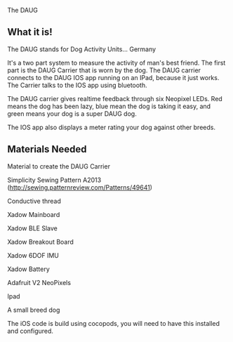 The DAUG

What it is!
--------------
The DAUG stands for Dog Activity Units... Germany

It's a two part system to measure the activity of man's best friend.  The first part is the DAUG Carrier that is worn by the dog. The DAUG carrier connects to the DAUG IOS app running on an IPad, because it just works.  The Carrier talks to the IOS app using bluetooth.

The DAUG carrier gives realtime feedback through six Neopixel LEDs.  Red means the dog has been lazy, blue mean the dog is taking it easy, and green means your dog is a super DAUG dog.

The IOS app also displays a meter rating your dog against other breeds.





Materials Needed
------------------
Material to create the DAUG Carrier

Simplicity Sewing Pattern A2013 (http://sewing.patternreview.com/Patterns/49641)

Conductive thread

Xadow Mainboard

Xadow BLE Slave

Xadow Breakout Board

Xadow 6DOF IMU

Xadow Battery

Adafruit V2 NeoPixels

Ipad

A small breed dog

The iOS code is build using cocopods, you will need to have this installed and configured. 




